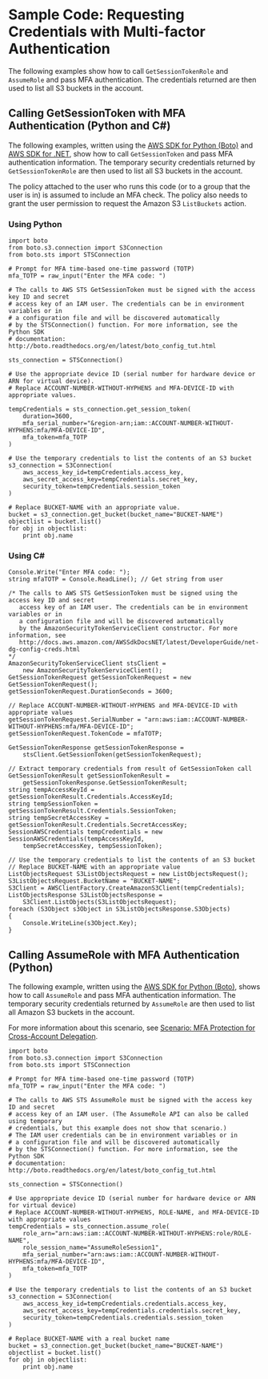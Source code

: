 # Sample Code: Requesting Credentials with Multi\-factor Authentication<a name="id_credentials_mfa_sample-code"></a>

The following examples show how to call `GetSessionTokenRole` and `AssumeRole` and pass MFA authentication\. The credentials returned are then used to list all S3 buckets in the account\.

## Calling GetSessionToken with MFA Authentication \(Python and C\#\)<a name="MFAProtectedAPI-example-getsessiontoken"></a>

The following examples, written using the [AWS SDK for Python \(Boto\)](http://aws.amazon.com/sdkforpython/) and [AWS SDK for \.NET](http://aws.amazon.com/sdkfornet/), show how to call `GetSessionToken` and pass MFA authentication information\. The temporary security credentials returned by `GetSessionTokenRole` are then used to list all S3 buckets in the account\.

The policy attached to the user who runs this code \(or to a group that the user is in\) is assumed to include an MFA check\. The policy also needs to grant the user permission to request the Amazon S3 `ListBuckets` action\. 

### Using Python<a name="MFAProtectedAPI-python-example"></a>

```
import boto
from boto.s3.connection import S3Connection
from boto.sts import STSConnection

# Prompt for MFA time-based one-time password (TOTP)
mfa_TOTP = raw_input("Enter the MFA code: ")

# The calls to AWS STS GetSessionToken must be signed with the access key ID and secret
# access key of an IAM user. The credentials can be in environment variables or in 
# a configuration file and will be discovered automatically
# by the STSConnection() function. For more information, see the Python SDK 
# documentation: http://boto.readthedocs.org/en/latest/boto_config_tut.html

sts_connection = STSConnection()

# Use the appropriate device ID (serial number for hardware device or ARN for virtual device). 
# Replace ACCOUNT-NUMBER-WITHOUT-HYPHENS and MFA-DEVICE-ID with appropriate values.

tempCredentials = sts_connection.get_session_token(
    duration=3600,
    mfa_serial_number="&region-arn;iam::ACCOUNT-NUMBER-WITHOUT-HYPHENS:mfa/MFA-DEVICE-ID",
    mfa_token=mfa_TOTP
)

# Use the temporary credentials to list the contents of an S3 bucket
s3_connection = S3Connection(
    aws_access_key_id=tempCredentials.access_key,
    aws_secret_access_key=tempCredentials.secret_key,
    security_token=tempCredentials.session_token
)

# Replace BUCKET-NAME with an appropriate value.
bucket = s3_connection.get_bucket(bucket_name="BUCKET-NAME")
objectlist = bucket.list()
for obj in objectlist:
    print obj.name
```

### Using C\#<a name="MFAProtectedAPI-csharp-example"></a>

```
Console.Write("Enter MFA code: ");
string mfaTOTP = Console.ReadLine(); // Get string from user

/* The calls to AWS STS GetSessionToken must be signed using the access key ID and secret
   access key of an IAM user. The credentials can be in environment variables or in 
   a configuration file and will be discovered automatically
   by the AmazonSecurityTokenServiceClient constructor. For more information, see 
   http://docs.aws.amazon.com/AWSSdkDocsNET/latest/DeveloperGuide/net-dg-config-creds.html
*/
AmazonSecurityTokenServiceClient stsClient = 
    new AmazonSecurityTokenServiceClient();
GetSessionTokenRequest getSessionTokenRequest = new GetSessionTokenRequest();
getSessionTokenRequest.DurationSeconds = 3600;

// Replace ACCOUNT-NUMBER-WITHOUT-HYPHENS and MFA-DEVICE-ID with appropriate values
getSessionTokenRequest.SerialNumber = "arn:aws:iam::ACCOUNT-NUMBER-WITHOUT-HYPHENS:mfa/MFA-DEVICE-ID"; 
getSessionTokenRequest.TokenCode = mfaTOTP;

GetSessionTokenResponse getSessionTokenResponse = 
    stsClient.GetSessionToken(getSessionTokenRequest);

// Extract temporary credentials from result of GetSessionToken call
GetSessionTokenResult getSessionTokenResult = 
    getSessionTokenResponse.GetSessionTokenResult;
string tempAccessKeyId = getSessionTokenResult.Credentials.AccessKeyId;
string tempSessionToken = getSessionTokenResult.Credentials.SessionToken;
string tempSecretAccessKey = getSessionTokenResult.Credentials.SecretAccessKey;
SessionAWSCredentials tempCredentials = new SessionAWSCredentials(tempAccessKeyId, 
    tempSecretAccessKey, tempSessionToken);

// Use the temporary credentials to list the contents of an S3 bucket
// Replace BUCKET-NAME with an appropriate value
ListObjectsRequest S3ListObjectsRequest = new ListObjectsRequest();
S3ListObjectsRequest.BucketName = "BUCKET-NAME";
S3Client = AWSClientFactory.CreateAmazonS3Client(tempCredentials);
ListObjectsResponse S3ListObjectsResponse = 
    S3Client.ListObjects(S3ListObjectsRequest);
foreach (S3Object s3Object in S3ListObjectsResponse.S3Objects)
{
    Console.WriteLine(s3Object.Key);
}
```

## Calling AssumeRole with MFA Authentication \(Python\)<a name="MFAProtectedAPI-example-assumerole"></a>

The following example, written using the [AWS SDK for Python \(Boto\)](http://aws.amazon.com/sdkforpython/), shows how to call `AssumeRole` and pass MFA authentication information\. The temporary security credentials returned by `AssumeRole` are then used to list all Amazon S3 buckets in the account\. 

 For more information about this scenario, see [Scenario: MFA Protection for Cross\-Account Delegation](id_credentials_mfa_configure-api-require.md#MFAProtectedAPI-cross-account-delegation)\. 

```
import boto
from boto.s3.connection import S3Connection
from boto.sts import STSConnection

# Prompt for MFA time-based one-time password (TOTP)
mfa_TOTP = raw_input("Enter the MFA code: ")

# The calls to AWS STS AssumeRole must be signed with the access key ID and secret
# access key of an IAM user. (The AssumeRole API can also be called using temporary
# credentials, but this example does not show that scenario.) 
# The IAM user credentials can be in environment variables or in 
# a configuration file and will be discovered automatically
# by the STSConnection() function. For more information, see the Python SDK 
# documentation: http://boto.readthedocs.org/en/latest/boto_config_tut.html

sts_connection = STSConnection()

# Use appropriate device ID (serial number for hardware device or ARN for virtual device)
# Replace ACCOUNT-NUMBER-WITHOUT-HYPHENS, ROLE-NAME, and MFA-DEVICE-ID with appropriate values
tempCredentials = sts_connection.assume_role(
    role_arn="arn:aws:iam::ACCOUNT-NUMBER-WITHOUT-HYPHENS:role/ROLE-NAME",
    role_session_name="AssumeRoleSession1",
    mfa_serial_number="arn:aws:iam::ACCOUNT-NUMBER-WITHOUT-HYPHENS:mfa/MFA-DEVICE-ID",
    mfa_token=mfa_TOTP
)

# Use the temporary credentials to list the contents of an S3 bucket
s3_connection = S3Connection(
    aws_access_key_id=tempCredentials.credentials.access_key,
    aws_secret_access_key=tempCredentials.credentials.secret_key,
    security_token=tempCredentials.credentials.session_token
)

# Replace BUCKET-NAME with a real bucket name
bucket = s3_connection.get_bucket(bucket_name="BUCKET-NAME")
objectlist = bucket.list()
for obj in objectlist:
    print obj.name
```